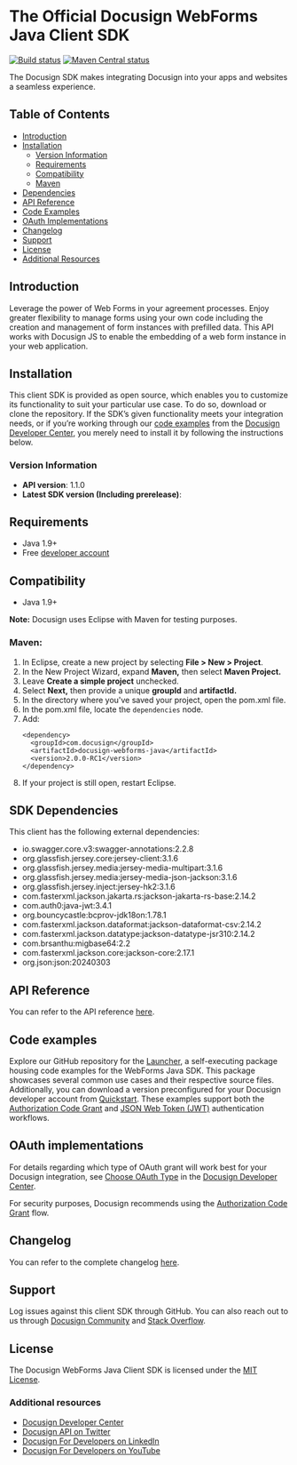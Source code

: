 # The Official Docusign WebForms Java Client SDK

[![Build status][travis-image]][travis-url]
[![Maven Central status][maven-image]][maven-url]

The Docusign SDK makes integrating Docusign into your apps and websites a seamless experience.

## Table of Contents
- [Introduction](#introduction)
- [Installation](#installation)
	* [Version Information](#versionInformation)
	* [Requirements](#requirements)
	* [Compatibility](#compatibility)
	* [Maven](#maven)	
- [Dependencies](#dependencies)
- [API Reference](#apiReference)
- [Code Examples](#codeExamples)
- [OAuth Implementations](#oauthImplementations)
- [Changelog](#changeLog)
- [Support](#support)
- [License](#license)
- [Additional Resources](#additionalResources)

<a id="introduction"></a>
## Introduction
Leverage the power of Web Forms in your agreement processes. Enjoy greater flexibility to manage forms using your own code including the creation and management of form instances with prefilled data. This API works with Docusign JS to enable the embedding of a web form instance in your web application.

<a id="installation"></a>
## Installation
This client SDK is provided as open source, which enables you to customize its functionality to suit your particular use case. To do so, download or clone the repository. If the SDK’s given functionality meets your integration needs, or if you’re working through our [code examples](https://developers.docusign.com/docs/web-forms-api/how-to/) from the [Docusign Developer Center](https://developers.docusign.com/), you merely need to install it by following the instructions below.

<a id="versionInformation"></a>
### Version Information
- **API version**: 1.1.0
- **Latest SDK version (Including prerelease)**: 

<a id="requirements"></a>
## Requirements
*   Java 1.9+
*   Free [developer account](https://go.docusign.com/o/sandbox/?postActivateUrl=https://developers.docusign.com/)

<a id="compatibility"></a>
## Compatibility
*   Java 1.9+

<a id="maven"></a>
**Note:** Docusign uses Eclipse with Maven for testing purposes.
### Maven:
1. In Eclipse, create a new project by selecting **File > New > Project**.
2. In the New Project Wizard, expand **Maven,** then select **Maven Project.**
3. Leave **Create a simple project** unchecked.
4. Select **Next,** then provide a unique **groupId** and **artifactId.**
5. In the directory where you've saved your project, open the pom.xml file.
6. In the pom.xml file, locate the `dependencies` node.
7. Add:  
    ```
    <dependency>
      <groupId>com.docusign</groupId>
      <artifactId>docusign-webforms-java</artifactId>
      <version>2.0.0-RC1</version>
    </dependency>
    ```
8. If your project is still open, restart Eclipse.

<a id="dependencies"></a>
## SDK Dependencies
This client has the following external dependencies:
*   io.swagger.core.v3:swagger-annotations:2.2.8
*   org.glassfish.jersey.core:jersey-client:3.1.6
*   org.glassfish.jersey.media:jersey-media-multipart:3.1.6
*   org.glassfish.jersey.media:jersey-media-json-jackson:3.1.6
*   org.glassfish.jersey.inject:jersey-hk2:3.1.6
*   com.fasterxml.jackson.jakarta.rs:jackson-jakarta-rs-base:2.14.2
*   com.auth0:java-jwt:3.4.1
*   org.bouncycastle:bcprov-jdk18on:1.78.1
*   com.fasterxml.jackson.dataformat:jackson-dataformat-csv:2.14.2
*   com.fasterxml.jackson.datatype:jackson-datatype-jsr310:2.14.2
*   com.brsanthu:migbase64:2.2
*   com.fasterxml.jackson.core:jackson-core:2.17.1
*   org.json:json:20240303


<a id="apiReference"></a>
## API Reference
You can refer to the API reference [here](https://developers.docusign.com/docs/web-forms-api/reference/).

<a id="codeExamples"></a>
## Code examples
Explore our GitHub repository for the [Launcher](https://github.com/docusign/code-examples-java/), a self-executing package housing code examples for the WebForms Java SDK. This package showcases several common use cases and their respective source files. Additionally, you can download a version preconfigured for your Docusign developer account from [Quickstart](https://developers.docusign.com/docs/esign-rest-api/quickstart/). These examples support both the [Authorization Code Grant](https://developers.docusign.com/platform/auth/authcode/) and [JSON Web Token (JWT)](https://developers.docusign.com/platform/auth/jwt/) authentication workflows.

<a id="oauthImplementations"></a>
## OAuth implementations
For details regarding which type of OAuth grant will work best for your Docusign integration, see [Choose OAuth Type](https://developers.docusign.com/platform/auth/choose/) in the [Docusign Developer Center](https://developers.docusign.com/).

For security purposes, Docusign recommends using the [Authorization Code Grant](https://developers.docusign.com/platform/auth/authcode/) flow.

<a id="changeLog"></a>
## Changelog
You can refer to the complete changelog [here](https://github.com/docusign/docusign-webforms-java-client/blob/master/CHANGELOG.md).

<a id="support"></a>
## Support
Log issues against this client SDK through GitHub. You can also reach out to us through [Docusign Community](https://community.docusign.com/developer-59) and [Stack Overflow](https://stackoverflow.com/questions/tagged/docusignapi).

<a id="license"></a>
## License
The Docusign WebForms Java Client SDK is licensed under the [MIT License](https://github.com/docusign/docusign-webforms-java-client/blob/master/LICENSE).

<a id="additionalResources"></a>
### Additional resources
*   [Docusign Developer Center](https://developers.docusign.com/)
*   [Docusign API on Twitter](https://twitter.com/docusignapi)
*   [Docusign For Developers on LinkedIn](https://www.linkedin.com/showcase/docusign-for-developers/)
*   [Docusign For Developers on YouTube](https://www.youtube.com/channel/UCJSJ2kMs_qeQotmw4-lX2NQ)

[travis-image]: https://api.travis-ci.com/docusign/docusign-webforms-java-client.svg?branch=master
[travis-url]: https://app.travis-ci.com/github/docusign/docusign-webforms-java-client
[maven-image]: https://img.shields.io/maven-central/v/com.docusign/.svg?style=flat
[maven-url]: https://search.maven.org/#search%7Cga%7C1%7Cg%3A%22com.docusign%22
